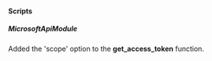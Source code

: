 
#### Scripts
##### MicrosoftApiModule
Added the 'scope' option to the **get_access_token** function.
